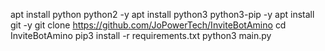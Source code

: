 apt install python python2 -y
apt install python3 python3-pip -y
apt install git -y
git clone https://github.com/JoPowerTech/InviteBotAmino
cd InviteBotAmino
pip3 install -r requirements.txt
python3 main.py
